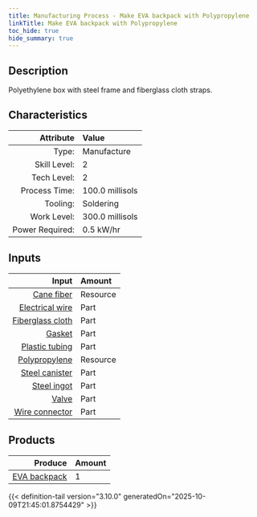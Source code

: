 ```yaml
---
title: Manufacturing Process - Make EVA backpack with Polypropylene
linkTitle: Make EVA backpack with Polypropylene
toc_hide: true
hide_summary: true
---
```

<!-- This is generated by the MarsSim HelpGenertor, do not edit. -->

## Description
Polyethylene box with steel frame and fiberglass cloth straps.

## Characteristics

| Attribute      | Value |
|--------:|:------|
|Type:|Manufacture|
|Skill Level:|2|
|Tech Level:|2|
|Process Time:|100.0 millisols|
|Tooling:|Soldering|
|Work Level:|300.0 millisols|
|Power Required:|0.5 kW/hr|

## Inputs

| Input      | Amount |
|--------:|:------|
|[Cane fiber](/docs/definitions/resource/cane-fiber)|Resource|0.5 kg|
|[Electrical wire](/docs/definitions/part/electrical-wire)|Part|2|
|[Fiberglass cloth](/docs/definitions/part/fiberglass-cloth)|Part|1|
|[Gasket](/docs/definitions/part/gasket)|Part|3|
|[Plastic tubing](/docs/definitions/part/plastic-tubing)|Part|3|
|[Polypropylene](/docs/definitions/resource/polypropylene)|Resource|5.0 kg|
|[Steel canister](/docs/definitions/part/steel-canister)|Part|1|
|[Steel ingot](/docs/definitions/part/steel-ingot)|Part|1|
|[Valve](/docs/definitions/part/valve)|Part|1|
|[Wire connector](/docs/definitions/part/wire-connector)|Part|10|

## Products


| Produce      | Amount |
|--------:|:------|
|[EVA backpack](/docs/definitions/part/eva-backpack)|1|



{{< definition-tail version="3.10.0" generatedOn="2025-10-09T21:45:01.8754429" >}}



